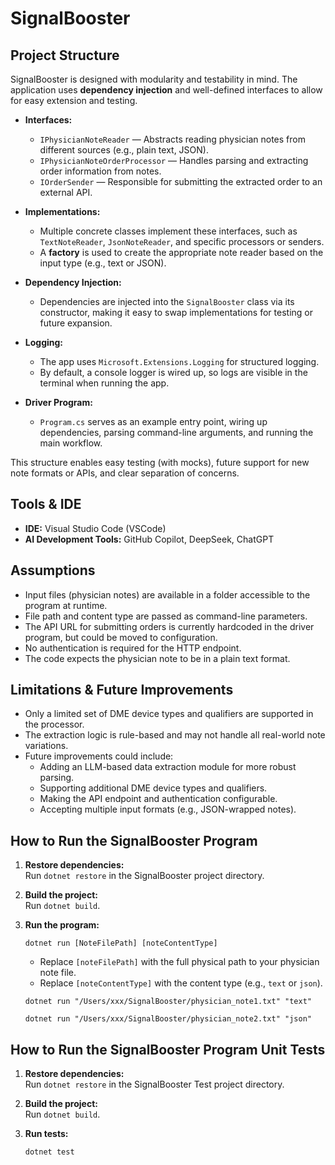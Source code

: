 # SignalBooster

## Project Structure

SignalBooster is designed with modularity and testability in mind. The application uses **dependency injection** and well-defined interfaces to allow for easy extension and testing.

- **Interfaces:**  
  - `IPhysicianNoteReader` — Abstracts reading physician notes from different sources (e.g., plain text, JSON).
  - `IPhysicianNoteOrderProcessor` — Handles parsing and extracting order information from notes.
  - `IOrderSender` — Responsible for submitting the extracted order to an external API.

- **Implementations:**  
  - Multiple concrete classes implement these interfaces, such as `TextNoteReader`, `JsonNoteReader`, and specific processors or senders.
  - A **factory** is used to create the appropriate note reader based on the input type (e.g., text or JSON).

- **Dependency Injection:**  
  - Dependencies are injected into the `SignalBooster` class via its constructor, making it easy to swap implementations for testing or future expansion.

- **Logging:**  
  - The app uses `Microsoft.Extensions.Logging` for structured logging.  
  - By default, a console logger is wired up, so logs are visible in the terminal when running the app.

- **Driver Program:**  
  - `Program.cs` serves as an example entry point, wiring up dependencies, parsing command-line arguments, and running the main workflow.

This structure enables easy testing (with mocks), future support for new note formats or APIs, and clear separation of concerns.

## Tools & IDE

- **IDE:** Visual Studio Code (VSCode)
- **AI Development Tools:** GitHub Copilot, DeepSeek, ChatGPT

## Assumptions

- Input files (physician notes) are available in a folder accessible to the program at runtime.
- File path and content type are passed as command-line parameters.
- The API URL for submitting orders is currently hardcoded in the driver program, but could be moved to configuration.
- No authentication is required for the HTTP endpoint.
- The code expects the physician note to be in a plain text format.

## Limitations & Future Improvements

- Only a limited set of DME device types and qualifiers are supported in the processor.
- The extraction logic is rule-based and may not handle all real-world note variations.
- Future improvements could include:
  - Adding an LLM-based data extraction module for more robust parsing.
  - Supporting additional DME device types and qualifiers.
  - Making the API endpoint and authentication configurable.
  - Accepting multiple input formats (e.g., JSON-wrapped notes).

## How to Run the SignalBooster Program

1. **Restore dependencies:**  
   Run `dotnet restore` in the SignalBooster project directory.

2. **Build the project:**  
   Run `dotnet build`.

3. **Run the program:**  
   ```
   dotnet run [NoteFilePath] [noteContentType]
   ```
   - Replace `[noteFilePath]` with the full physical path to your physician note file.
   - Replace `[noteContentType]` with the content type (e.g., `text` or `json`).


   ```
   dotnet run "/Users/xxx/SignalBooster/physician_note1.txt" "text"
   ```

   ```
   dotnet run "/Users/xxx/SignalBooster/physician_note2.txt" "json"
   ```

## How to Run the SignalBooster Program Unit Tests

1. **Restore dependencies:**  
   Run `dotnet restore` in the SignalBooster Test project directory.

2. **Build the project:**  
   Run `dotnet build`.

3. **Run tests:**  
   ```
   dotnet test
   ```


